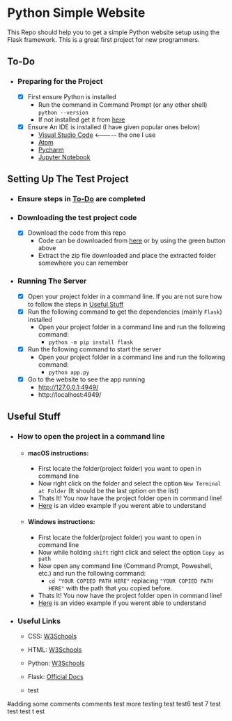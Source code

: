 # Python Simple Website

This Repo should help you to get a simple Python website setup using the Flask framework. This is a great first project for new programmers.

## To-Do
- ### Preparing for the Project
  - [x] First ensure Python is installed 
       - Run the command in Command Prompt (or any other shell) ```python --version```
       - If not installed get it from [here](https://www.python.org/downloads/)
  - [x] Ensure An IDE is installed (I have given popular ones below)
       - [Visual Studio Code](https://code.visualstudio.com)   <-----  the one I use
       - [Atom](https://atom.io)
       - [Pycharm](https://www.jetbrains.com/pycharm/)
       - [Jupyter Notebook](https://jupyter.org/install.html)
                
## Setting Up The Test Project
 - ### Ensure steps in [To-Do](https://github.com/amitojsingh366/python-simple-website#to-do) are completed
 - ### Downloading the test project code
    - [x] Download the code from this repo
       - Code can be downloaded from [here](https://github.com/amitojsingh366/python-simple-website/archive/main.zip) or by using the green button above
       - Extract the zip file downloaded and place the extracted folder somewhere you can remember
- ### Running The Server
   - [x] Open your project folder in a command line. If you are not sure how to follow the steps in [Useful Stuff](https://github.com/amitojsingh366/python-simple-website#useful-stuff)
   - [x] Run the following command to get the dependencies (mainly `Flask`) installed
      - Open your project folder in a command line and run the following command:
        - ```python -m pip install flask```
   - [x] Run the following command to start the server
      - Open your project folder in a command line and run the following command:
        - ```python app.py```
   - [x] Go to the website to see the app running
      - http://127.0.0.1:4949/ 
      - http://localhost:4949/

## Useful Stuff
- ### How to open the project in a command line
    - #### macOS instructions:
        - First locate the folder(project folder) you want to open in command line
        - Now right click on the folder and select the option `New Terminal at Folder` (It should be the last option on the list)
        - Thats It! You now have the project folder open in command line! 
        - [Here](https://cdn.amitoj.net/github/python-simple-website/terminalhow2macOS.mp4) is an video example if you werent able to understand
                       
    - #### Windows instructions:
        - First locate the folder(project folder) you want to open in command line
        - Now while holding `shift` right click and select the option `Copy as path`
        - Now open any command line (Command Prompt, Poweshell, etc.) and run the following command:
            - `cd "YOUR COPIED PATH HERE"` replacing `"YOUR COPIED PATH HERE"` with the path that you copied before.
        - Thats It! You now have the project folder open in command line! 
        - [Here](https://cdn.amitoj.net/github/python-simple-website/terminalhow2win.mp4) is an video example if you werent able to understand

- ### Useful Links
  - CSS: [W3Schools](https://www.w3schools.com/css/)
  - HTML: [W3Schools](https://www.w3schools.com/html/)
  - Python: [W3Schools](https://www.w3schools.com/python/)
  - Flask: [Official Docs](https://flask.palletsprojects.com/en/1.1.x/)
 
  - test 


#adding some comments 
comments test 
more testing 
test
test6
test 7
test test 
test t  est
